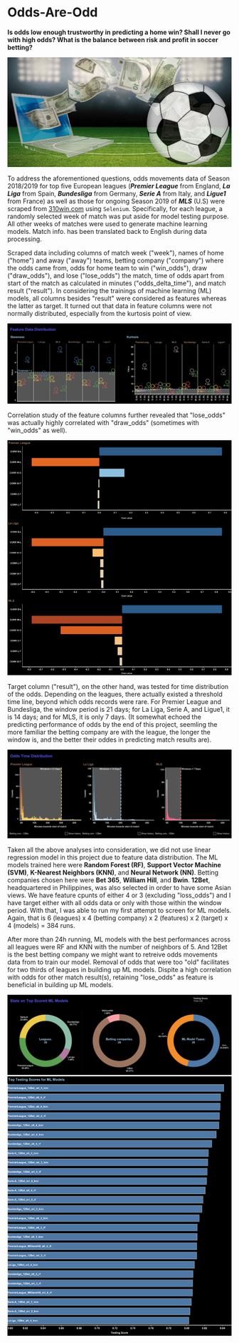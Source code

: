 # Odds-Are-Odd
<p><strong>Is odds low enough trustworthy in predicting a home win? Shall I never go with high odds? What is the balance between risk and profit in soccer betting?</strong><p>
<img src="/static/image/soccer_betting.jpg" alt="soccer betting"> 

<p> To address the aforementioned questions, odds movements data of Season 2018/2019 for top five European leagues (<i><strong>Premier League</strong></i> from England, <i><strong>La Liga</strong></i> from Spain, <i><strong>Bundesliga</strong></i> from Germany, <i><strong>Serie A</strong></i> from Italy, and <i><strong>Ligue1</strong></i> from France) as well as those for ongoing Season 2019 of <i><strong>MLS</strong></i> (U.S) were scraped from <a href="http://info.310win.com/cn/League/2018-2019/36.html">310win.com</a> using <code>Selenium</code>. Specifically, for each league, a randomly selected week of match was put aside for model testing purpose. All other weeks of matches were used to generate machine learning models. Match info. has been translated back to English during data processing.<p>

<p> Scraped data including columns of match week ("week"), names of home ("home") and away ("away") teams, betting company ("company") where the odds came from, odds for home team to win ("win_odds"), draw ("draw_odds"), and lose ("lose_odds") the match, time of odds apart from start of the match as calculated in minutes ("odds_delta_time"), and match result ("result"). In considering the trainings of machine learning (ML) models, all columns besides "result" were considered as features whereas the latter as target. It turned out that data in feature columns were not normally distributed, especially from the kurtosis point of view.</p>
<img src="/static/image/ipynb/feature_data_distr.png" alt="feature data distr"> 
<p>Correlation study of the feature columns further revealed that "lose_odds" was actually highly correlated with "draw_odds" (sometimes with "win_odds" as well).<p>
<img src="/static/image/ipynb/feature_corr.png" alt="feature corr">
<p>Target column ("result"), on the other hand, was tested for time distribution of the odds. Depending on the leagues, there actually existed a threshold time line, beyond which odds records were rare. For Premier League and Bundesliga, the window period is 21 days; for La Liga, Serie A, and Ligue1, it is 14 days; and for MLS, it is only 7 days. (It somewhat echoed the predicting performance of odds by the end of this project, seemling the more familiar the betting company are with the league, the longer the window is, and the better their oddes in predicting match results are).</p>
<img src="/static/image/ipynb/odds_time_distr.png" alt="odds time distr">
<p>Taken all the above analyses into consideration, we did not use linear regression model in this project due to feature data distribution. The ML models trained here were <strong>Random Forest (RF)</strong>, <strong>Support Vector Machine (SVM)</strong>, <strong>K-Nearest Neighbors (KNN)</strong>, and <strong>Neural Network (NN)</strong>. Betting companies chosen here were <strong>Bet 365</strong>, <strong>William Hill</strong>, and <strong>Bwin</strong>. <strong>12Bet</strong>, headquartered in Philippines, was also selected in order to have some Asian views. We have feature cpunts of either 4 or 3 (excluding "loss_odds") and I have target either with all odds data or only with those within the window period. With that, I was able to run my first attempt to screen for ML models. Again, that is 6 (leagues) x 4 (betting company) x 2 (features) x 2 (target) x 4 (models) = 384 runs.</p>

<p>After more than 24h running, ML models with the best performances across all leagues were RF and KNN with the number of neighbors of 5. And 12Bet is the best betting company we might want to retreive odds movements data from to train our model. Removal of odds that were too "old" facilitates for two thirds of leagues in building up ML models. Dispite a high correlation with odds for other match result(s), retaining "lose_odds" as feature is beneficial in building up ML models.<p>
<img src="/static/image/ipynb/top_scored.png" alt="top scored">
<img src="/static/image/ipynb/testing_score.png" alt="testing score">


